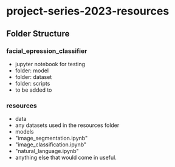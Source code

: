 # project-series-2023-resources

## Folder Structure
### facial_epression_classifier
- jupyter notebook for testing
- folder: model
- folder: dataset
- folder: scripts
- to be added to
### resources
- data
-   any datasets used in the resources folder
- models
-   "image_segmentation.ipynb"
-   "image_classification.ipynb"
-   "natural_language.ipynb"
-   anything else that would come in useful.
